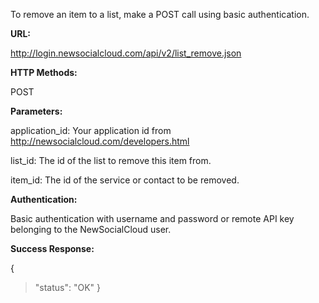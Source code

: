 To remove an item to a list, make a POST call using basic authentication.

**URL:**

http://login.newsocialcloud.com/api/v2/list_remove.json

**HTTP Methods:**

POST

**Parameters:**

<p>application_id: Your application id from <a href='http://newsocialcloud.com/developers.html'>http://newsocialcloud.com/developers.html</a></p>
<p>list_id: The id of the list to remove this item from.</p>
<p>item_id: The id of the service or contact to be removed.</p>

**Authentication:**

Basic authentication with username and password or remote API key belonging to the NewSocialCloud user.

**Success Response:**

{
> "status": "OK"
}